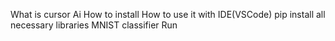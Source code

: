 What is cursor Ai
How to install
How to use it with IDE(VSCode)
pip install  all necessary libraries
MNIST classifier
Run
